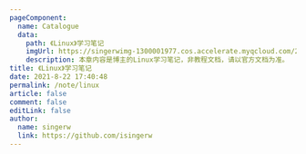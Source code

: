 ```yaml
---
pageComponent:
  name: Catalogue
  data:
    path: 《Linux》学习笔记
    imgUrl: https://singerwimg-1300001977.cos.accelerate.myqcloud.com/2021/08/22/d17e5748acda7.png
    description: 本章内容是博主的Linux学习笔记，非教程文档，请以官方文档为准。
title: 《Linux》学习笔记
date: 2021-8-22 17:40:48
permalink: /note/linux
article: false
comment: false
editLink: false
author:
  name: singerw
  link: https://github.com/isingerw
---
```


